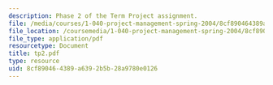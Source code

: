 ```yaml
---
description: Phase 2 of the Term Project assignment.
file: /media/courses/1-040-project-management-spring-2004/8cf890464389a6392b5b28a9780e0126_tp2.pdf
file_location: /coursemedia/1-040-project-management-spring-2004/8cf890464389a6392b5b28a9780e0126_tp2.pdf
file_type: application/pdf
resourcetype: Document
title: tp2.pdf
type: resource
uid: 8cf89046-4389-a639-2b5b-28a9780e0126
---
```

